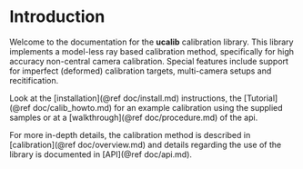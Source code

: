 Introduction
================

Welcome to the documentation for the **ucalib** calibration library.
This library implements a model-less ray based calibration method, specifically for high accuracy non-central camera calibration. Special features include support for imperfect (deformed) calibration targets, multi-camera setups and recitification.

Look at the [installation](@ref doc/install.md) instructions, the [Tutorial](@ref doc/calib_howto.md) for an example calibration using the supplied samples or at a [walkthrough](@ref doc/procedure.md) of the api.

For more in-depth details, the calibration method is described in [calibration](@ref doc/overview.md) and details regarding the use of the library is documented in [API](@ref doc/api.md).
